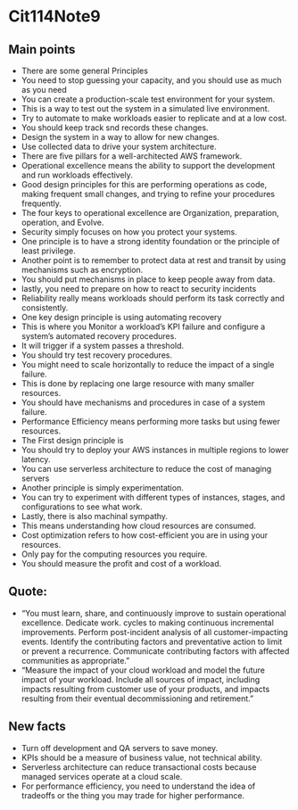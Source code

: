 # Cit114Note9
## Main points
- There are some general Principles
- You need to stop guessing your capacity, and you should use as much as you need  
- You can create a production-scale test environment for your system.
- This is a way to test out the system in a simulated live environment.
- Try to automate to make workloads easier to replicate and at a low cost.
- You should keep track snd records these changes.
- Design the system in a way to allow for new changes.
- Use collected data to drive your system architecture. 
- There are five pillars for a well-architected AWS framework.
- Operational excellence means the ability to support the development and run workloads effectively.
- Good design principles for this are performing operations as code, making frequent small changes, and trying to refine your procedures frequently.
- The four keys to operational excellence are Organization, preparation, operation, and Evolve.
- Security simply focuses on how you protect your systems.
- One principle is to have a strong identity foundation or the principle of least privilege.
- Another point is to remember to protect data at rest and transit by using mechanisms such as encryption.
- You should put mechanisms in place to keep people away from data.
- lastly, you need to prepare on how to react to security incidents
- Reliability really means workloads should perform its task correctly and consistently.
- One key design principle is using automating recovery
- This is where you Monitor a workload’s KPI failure and configure a system’s automated recovery procedures.
- It will trigger if a system passes a threshold.
- You should try test recovery procedures.
- You might need to scale horizontally to reduce the impact of a single failure.
- This is done by replacing one large resource with many smaller resources.
- You should have mechanisms and procedures in case of a system failure.
- Performance Efficiency means performing more tasks but using fewer resources.
- The First design principle is
- You should try to deploy your AWS instances in multiple regions to lower latency.
- You can use serverless architecture to reduce the cost of managing servers
- Another principle is simply experimentation.
- You can try to experiment with different types of instances, stages, and configurations to see what work.
- Lastly, there is also machinal sympathy.
- This means understanding how cloud resources are consumed.
- Cost optimization refers to how cost-efficient you are in using your resources.
- Only pay for the computing resources you require.
- You should measure the profit and cost of a workload.
## Quote:
- “You must learn, share, and continuously improve to sustain operational excellence. Dedicate work. cycles to making continuous incremental improvements. Perform post-incident analysis of all customer-impacting events. Identify the contributing factors and preventative action to limit or prevent a recurrence. Communicate contributing factors with affected communities as appropriate.”
- “Measure the impact of your cloud workload and model the future impact of your workload. Include all sources of impact, including impacts resulting from customer use of your products, and impacts resulting from their eventual decommissioning and retirement.”
## New facts
- Turn off development and QA servers to save money.
- KPIs should be a measure of business value, not technical ability.
- Serverless architecture can reduce transactional costs because managed services operate at a cloud scale.
- For performance efficiency, you need to understand the idea of tradeoffs or the thing you may trade for higher performance.
